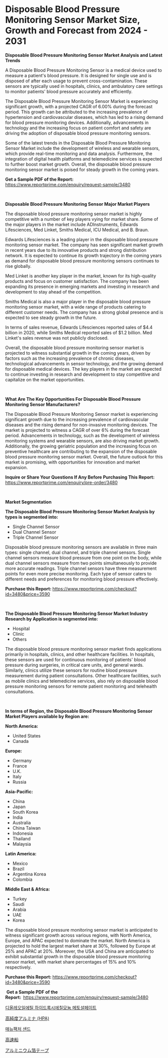 <p><h1>Disposable Blood Pressure Monitoring Sensor Market Size, Growth and Forecast from 2024 - 2031</h1></p><p><strong>Disposable Blood Pressure Monitoring Sensor Market Analysis and Latest Trends</strong></p>
<p><p>A Disposable Blood Pressure Monitoring Sensor is a medical device used to measure a patient's blood pressure. It is designed for single use and is disposed of after each usage to prevent cross-contamination. These sensors are typically used in hospitals, clinics, and ambulatory care settings to monitor patients' blood pressure accurately and efficiently.</p><p>The Disposable Blood Pressure Monitoring Sensor Market is experiencing significant growth, with a projected CAGR of 6.00% during the forecast period. This growth can be attributed to the increasing prevalence of hypertension and cardiovascular diseases, which has led to a rising demand for blood pressure monitoring devices. Additionally, advancements in technology and the increasing focus on patient comfort and safety are driving the adoption of disposable blood pressure monitoring sensors.</p><p>Some of the latest trends in the Disposable Blood Pressure Monitoring Sensor Market include the development of wireless and wearable sensors, which provide real-time monitoring and data analysis. Furthermore, the integration of digital health platforms and telemedicine services is expected to further boost market growth. Overall, the disposable blood pressure monitoring sensor market is poised for steady growth in the coming years.</p></p>
<p><strong>Get a Sample PDF of the Report:&nbsp;</strong> <a href="https://www.reportprime.com/enquiry/request-sample/3480">https://www.reportprime.com/enquiry/request-sample/3480</a></p>
<p>&nbsp;</p>
<p><strong>Disposable Blood Pressure Monitoring Sensor Major Market Players</strong></p>
<p><p>The disposable blood pressure monitoring sensor market is highly competitive with a number of key players vying for market share. Some of the major players in the market include ADInstruments, Edwards Lifesciences, Med Linket, Smiths Medical, ICU Medical, and B. Braun.</p><p>Edwards Lifesciences is a leading player in the disposable blood pressure monitoring sensor market. The company has seen significant market growth in recent years due to its innovative products and strong distribution network. It is expected to continue its growth trajectory in the coming years as demand for disposable blood pressure monitoring sensors continues to rise globally.</p><p>Med Linket is another key player in the market, known for its high-quality products and focus on customer satisfaction. The company has been expanding its presence in emerging markets and investing in research and development to stay ahead of the competition.</p><p>Smiths Medical is also a major player in the disposable blood pressure monitoring sensor market, with a wide range of products catering to different customer needs. The company has a strong global presence and is expected to see steady growth in the future.</p><p>In terms of sales revenue, Edwards Lifesciences reported sales of $4.4 billion in 2020, while Smiths Medical reported sales of $1.2 billion. Med Linket's sales revenue was not publicly disclosed.</p><p>Overall, the disposable blood pressure monitoring sensor market is projected to witness substantial growth in the coming years, driven by factors such as the increasing prevalence of chronic diseases, technological advancements in sensor technology, and the growing demand for disposable medical devices. The key players in the market are expected to continue investing in research and development to stay competitive and capitalize on the market opportunities.</p></p>
<p>&nbsp;</p>
<p><strong>What Are The Key Opportunities For Disposable Blood Pressure Monitoring Sensor Manufacturers?</strong></p>
<p><p>The Disposable Blood Pressure Monitoring Sensor market is experiencing significant growth due to the increasing prevalence of cardiovascular diseases and the rising demand for non-invasive monitoring devices. The market is projected to witness a CAGR of over 6% during the forecast period. Advancements in technology, such as the development of wireless monitoring systems and wearable sensors, are also driving market growth. Additionally, the growing geriatric population and the increasing focus on preventive healthcare are contributing to the expansion of the disposable blood pressure monitoring sensor market. Overall, the future outlook for this market is promising, with opportunities for innovation and market expansion.</p></p>
<p><strong>Inquire or Share Your Questions If Any Before Purchasing This Report:</strong> <a href="https://www.reportprime.com/enquiry/pre-order/3480">https://www.reportprime.com/enquiry/pre-order/3480</a></p>
<p>&nbsp;</p>
<p><strong>Market Segmentation</strong></p>
<p><strong>The Disposable Blood Pressure Monitoring Sensor Market Analysis by types is segmented into:</strong></p>
<p><ul><li>Single Channel Sensor</li><li>Dual Channel Sensor</li><li>Triple Channel Sensor</li></ul></p>
<p><p>Disposable blood pressure monitoring sensors are available in three main types: single channel, dual channel, and triple channel sensors. Single channel sensors measure blood pressure from one point on the body, while dual channel sensors measure from two points simultaneously to provide more accurate readings. Triple channel sensors have three measurement points for even more precise monitoring. Each type of sensor caters to different needs and preferences for monitoring blood pressure effectively.</p></p>
<p><strong>Purchase this Report:&nbsp;</strong><a href="https://www.reportprime.com/checkout?id=3480&price=3590">https://www.reportprime.com/checkout?id=3480&price=3590</a></p>
<p>&nbsp;</p>
<p><strong>The Disposable Blood Pressure Monitoring Sensor Market Industry Research by Application is segmented into:</strong></p>
<p><ul><li>Hospital</li><li>Clinic</li><li>Others</li></ul></p>
<p><p>The disposable blood pressure monitoring sensor market finds applications primarily in hospitals, clinics, and other healthcare facilities. In hospitals, these sensors are used for continuous monitoring of patients' blood pressure during surgeries, in critical care units, and general wards. Similarly, clinics utilize these sensors for routine blood pressure measurement during patient consultations. Other healthcare facilities, such as mobile clinics and telemedicine services, also rely on disposable blood pressure monitoring sensors for remote patient monitoring and telehealth consultations.</p></p>
<p>&nbsp;</p>
<p><strong>In terms of Region, the Disposable Blood Pressure Monitoring Sensor Market Players available by Region are:</strong></p>
<p>
    <p> <strong> North America: </strong>
        <ul>
            <li>United States</li>
            <li>Canada</li>
        </ul>
        </p> 
    <p> <strong> Europe: </strong>
        <ul>
            <li>Germany</li>
            <li>France</li>
            <li>U.K.</li>
            <li>Italy</li>
            <li>Russia</li>
        </ul>
        </p> 
    <p> <strong> Asia-Pacific: </strong>
        <ul>
            <li>China</li>
            <li>Japan</li>
            <li>South Korea</li>
            <li>India</li>
            <li>Australia</li>
            <li>China Taiwan</li>
            <li>Indonesia</li>
            <li>Thailand</li>
            <li>Malaysia</li>
        </ul>
        </p> 
    <p> <strong> Latin America: </strong>
        <ul>
            <li>Mexico</li>
            <li>Brazil</li>
            <li>Argentina Korea</li>
            <li>Colombia</li>
        </ul>
        </p> 
    <p> <strong> Middle East & Africa: </strong>
        <ul>
            <li>Turkey</li>
            <li>Saudi</li>
            <li>Arabia</li>
            <li>UAE</li>
            <li>Korea</li>
        </ul>
    </p>
    </p>
<p><p>The disposable blood pressure monitoring sensor market is anticipated to witness significant growth across various regions, with North America, Europe, and APAC expected to dominate the market. North America is projected to hold the largest market share at 30%, followed by Europe at 25% and APAC at 20%. Moreover, the USA and China are anticipated to exhibit substantial growth in the disposable blood pressure monitoring sensor market, with market share percentages of 15% and 10% respectively.</p></p>
<p><strong>Purchase this Report: </strong><a href="https://www.reportprime.com/checkout?id=3480&price=3590">https://www.reportprime.com/checkout?id=3480&price=3590</a></p>
<p>&nbsp;<strong>Get a Sample PDF of the Report:&nbsp;&nbsp;</strong><a href="https://www.reportprime.com/enquiry/request-sample/3480">https://www.reportprime.com/enquiry/request-sample/3480</a></p>
<p><strong></strong></p>
<p><p><a href="https://github.com/bvubpqd5241630/Market-Research-Report-List-1/blob/main/545866313539.md">디올레오일에틸 하이드록시에칠모늄 메토설페이트</a></p><p><a href="https://github.com/bucuel854722/Market-Research-Report-List-1/blob/main/600291114385.md">高純度アルミナ (HPA)</a></p><p><a href="https://medium.com/@hershelkris/%EC%A0%9C%EC%A1%B0%EB%90%9C-%EB%AA%A8%EB%9E%98-%EC%8B%9C%EC%9E%A5-%EB%B3%B4%EA%B3%A0%EC%84%9C%EB%8A%94-%EC%9D%B4-%EC%8B%9C%EC%9E%A5%EC%9D%98-%EC%B5%9C%EC%8B%A0-%ED%8A%B8%EB%A0%8C%EB%93%9C%EC%99%80-%EC%84%B1%EC%9E%A5-%EA%B8%B0%ED%9A%8C%EB%A5%BC-%EB%B3%B4%EC%97%AC%EC%A4%8D%EB%8B%88%EB%8B%A4-6930ec017faf">매뉴팩처 샌드</a></p><p><a href="https://github.com/AriMuller2009/Market-Research-Report-List-1/blob/main/964924914386.md">高速船</a></p><p><a href="https://medium.com/@ryleebauch2023/%E3%82%A2%E3%83%AB%E3%83%9F%E3%83%9B%E3%82%A4%E3%83%AB%E3%83%86%E3%83%BC%E3%83%97%E5%B8%82%E5%A0%B4%E3%81%AE%E8%A6%8B%E8%A7%A3-%E5%B8%82%E5%A0%B4%E5%82%BE%E5%90%91-%E6%88%90%E9%95%B7-2024%E5%B9%B4%E3%81%8B%E3%82%892031%E5%B9%B4%E3%81%BE%E3%81%A7%E3%81%AE%E4%BA%88%E6%B8%AC-cbda772339db">アルミニウム箔テープ</a></p></p>